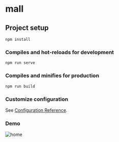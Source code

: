 # mall

## Project setup
```
npm install
```

### Compiles and hot-reloads for development
```
npm run serve
```

### Compiles and minifies for production
```
npm run build
```

### Customize configuration
See [Configuration Reference](https://cli.vuejs.org/config/).


### Demo
![home](https://user-images.githubusercontent.com/17282233/112099816-919a1f80-8b7a-11eb-98a6-b0cf2e5750d2.gif)
